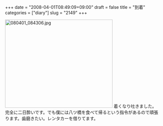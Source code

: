 +++
date = "2008-04-01T08:49:09+09:00"
draft = false
title = "到着"
categories = ["diary"]
slug = "2149"
+++

<img alt="080401_084306.jpg" class="pict" height="288" src="http://ieiriblog.img.jugem.jp/20080401_438944.jpg" width="352" />
着くなり吐きました。完全に二日酔いです。でも僕には八ツ橋を食べて帰るという指令があるので頑張ります。歯磨きたい。レンタカーを借りてます。
